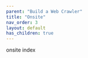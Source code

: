```yaml
---
parent: "Build a Web Crawler"
title: "Onsite"
nav_order: 3
layout: default
has_children: true
---
```


onsite index